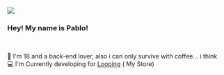 <p>
    <img src="https://img.shields.io/badge/-Lua-0000FF?style=flat-square&logo=Lua&logoColor=white"/>
</p>



<h3>Hey! My name is Pablo!</h3><br/>
<p>
  🧔 I'm 18 and a back-end lover, also i can only survive with coffee... i think<br/>
  💻 I'm Currently developing for <a href="https://discord.gg/FkGqjGkSFQ">Looping</a> ( My Store)
</p>
